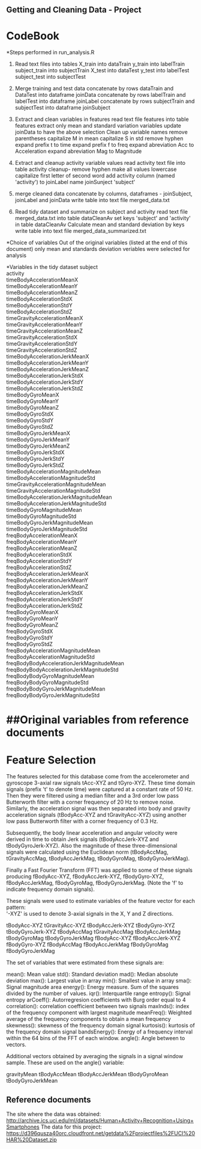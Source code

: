 ## Getting and Cleaning Data - Project 
# CodeBook

*Steps performed in run_analysis.R
1. Read text files into tables
	X_train into dataTrain
	y_train into labelTrain
	subject_train into subjectTrain
	X_test into dataTest
	y_test into labelTest
	subject_test into subjectTest
	
2. Merge training and test data
	concatenate by rows dataTrain and DataTest into dataframe joinData
	concatenate by rows labelTrain and labelTest into dataframe joinLabel
	concatenate by rows subjectTrain and subjectTest into dataframe joinSubject
	
3. Extract and clean variables in features
	read text file features into table features
	extract only mean and standard variation variables
	update joinData to have the above selection
	Clean up variable names
		remove parentheses
		capitalize M in mean
		capitalize S in std
		remove hyphen
		expand prefix t to time
		expand prefix f to freq
		expand abreviation Acc to Acceleration
		expand abreviation Mag to Magnitude
		
4. Extract and cleanup activity variable values
	read activity text file into table activity
	cleanup-
		remove hyphen
		make all values lowercase
		capitalize first letter of second word
	add activity column (named 'activity') to joinLabel
	name joinSunject 'subject'

5. merge cleaned data
	concatenate by columns, dataframes - joinSubject, joinLabel and joinData
	write table into text file merged_data.txt
	
6. Read tidy dataset and summarize on subject and activity
	read text file merged_data.txt into table dataCleanAv
	set keys 'subject' and 'activity' in table dataCleanAv
	Calculate mean and standard deviation by keys
	write table into text file merged_data_summarized.txt
	
*Choice of variables
	Out of the original variables (listed at the end of this document)
	only mean and standards deviation veriables were selected for analysis

*Variables in the tidy dataset
subject                                   
activity                                 
timeBodyAccelerationMeanX                 
timeBodyAccelerationMeanY                
timeBodyAccelerationMeanZ                 
timeBodyAccelerationStdX                 
timeBodyAccelerationStdY                  
timeBodyAccelerationStdZ                 
timeGravityAccelerationMeanX              
timeGravityAccelerationMeanY             
timeGravityAccelerationMeanZ              
timeGravityAccelerationStdX              
timeGravityAccelerationStdY               
timeGravityAccelerationStdZ              
timeBodyAccelerationJerkMeanX             
timeBodyAccelerationJerkMeanY            
timeBodyAccelerationJerkMeanZ             
timeBodyAccelerationJerkStdX             
timeBodyAccelerationJerkStdY              
timeBodyAccelerationJerkStdZ             
timeBodyGyroMeanX                         
timeBodyGyroMeanY                        
timeBodyGyroMeanZ                         
timeBodyGyroStdX                         
timeBodyGyroStdY                          
timeBodyGyroStdZ                         
timeBodyGyroJerkMeanX                     
timeBodyGyroJerkMeanY                    
timeBodyGyroJerkMeanZ                     
timeBodyGyroJerkStdX                     
timeBodyGyroJerkStdY                      
timeBodyGyroJerkStdZ                     
timeBodyAccelerationMagnitudeMean         
timeBodyAccelerationMagnitudeStd         
timeGravityAccelerationMagnitudeMean      
timeGravityAccelerationMagnitudeStd      
timeBodyAccelerationJerkMagnitudeMean     
timeBodyAccelerationJerkMagnitudeStd     
timeBodyGyroMagnitudeMean                 
timeBodyGyroMagnitudeStd                 
timeBodyGyroJerkMagnitudeMean             
timeBodyGyroJerkMagnitudeStd             
freqBodyAccelerationMeanX                 
freqBodyAccelerationMeanY                
freqBodyAccelerationMeanZ                 
freqBodyAccelerationStdX                 
freqBodyAccelerationStdY                  
freqBodyAccelerationStdZ                 
freqBodyAccelerationJerkMeanX             
freqBodyAccelerationJerkMeanY            
freqBodyAccelerationJerkMeanZ             
freqBodyAccelerationJerkStdX             
freqBodyAccelerationJerkStdY              
freqBodyAccelerationJerkStdZ             
freqBodyGyroMeanX                         
freqBodyGyroMeanY                        
freqBodyGyroMeanZ                         
freqBodyGyroStdX                         
freqBodyGyroStdY                          
freqBodyGyroStdZ                         
freqBodyAccelerationMagnitudeMean         
freqBodyAccelerationMagnitudeStd         
freqBodyBodyAccelerationJerkMagnitudeMean 
freqBodyBodyAccelerationJerkMagnitudeStd 
freqBodyBodyGyroMagnitudeMean             
freqBodyBodyGyroMagnitudeStd             
freqBodyBodyGyroJerkMagnitudeMean         
freqBodyBodyGyroJerkMagnitudeStd  

##Original variables from reference documents
============================================
Feature Selection 
============================================

The features selected for this database come from the accelerometer and 
gyroscope 3-axial raw signals tAcc-XYZ and tGyro-XYZ. These time domain signals 
(prefix 't' to denote time) were captured at a constant rate of 50 Hz.
Then they were filtered using a median filter and a 3rd order low pass
Butterworth filter with a corner frequency of 20 Hz to remove noise.
Similarly, the acceleration signal was then separated into body and 
gravity acceleration signals (tBodyAcc-XYZ and tGravityAcc-XYZ) using 
another low pass Butterworth filter with a corner frequency of 0.3 Hz. 

Subsequently, the body linear acceleration and angular velocity were 
derived in time to obtain Jerk signals (tBodyAccJerk-XYZ and tBodyGyroJerk-XYZ).
Also the magnitude of these three-dimensional signals were calculated using the
Euclidean norm (tBodyAccMag, tGravityAccMag, tBodyAccJerkMag, tBodyGyroMag, tBodyGyroJerkMag). 

Finally a Fast Fourier Transform (FFT) was applied to some of these signals
producing fBodyAcc-XYZ, fBodyAccJerk-XYZ, fBodyGyro-XYZ, fBodyAccJerkMag, fBodyGyroMag,
fBodyGyroJerkMag. (Note the 'f' to indicate frequency domain signals). 

These signals were used to estimate variables of the feature vector for each pattern:  
'-XYZ' is used to denote 3-axial signals in the X, Y and Z directions.

tBodyAcc-XYZ
tGravityAcc-XYZ
tBodyAccJerk-XYZ
tBodyGyro-XYZ
tBodyGyroJerk-XYZ
tBodyAccMag
tGravityAccMag
tBodyAccJerkMag
tBodyGyroMag
tBodyGyroJerkMag
fBodyAcc-XYZ
fBodyAccJerk-XYZ
fBodyGyro-XYZ
fBodyAccMag
fBodyAccJerkMag
fBodyGyroMag
fBodyGyroJerkMag

The set of variables that were estimated from these signals are: 

mean(): Mean value
std(): Standard deviation
mad(): Median absolute deviation 
max(): Largest value in array
min(): Smallest value in array
sma(): Signal magnitude area
energy(): Energy measure. Sum of the squares divided by the number of values. 
iqr(): Interquartile range 
entropy(): Signal entropy
arCoeff(): Autorregresion coefficients with Burg order equal to 4
correlation(): correlation coefficient between two signals
maxInds(): index of the frequency component with largest magnitude
meanFreq(): Weighted average of the frequency components to obtain a mean frequency
skewness(): skewness of the frequency domain signal 
kurtosis(): kurtosis of the frequency domain signal 
bandsEnergy(): Energy of a frequency interval within the 64 bins of the FFT of each window.
angle(): Angle between to vectors.

Additional vectors obtained by averaging the signals in a signal window sample. These are used on the angle() variable:

gravityMean
tBodyAccMean
tBodyAccJerkMean
tBodyGyroMean
tBodyGyroJerkMean

## Reference documents
The site where the data was obtained:
http://archive.ics.uci.edu/ml/datasets/Human+Activity+Recognition+Using+Smartphones
The data for this project:
https://d396qusza40orc.cloudfront.net/getdata%2Fprojectfiles%2FUCI%20HAR%20Dataset.zip

